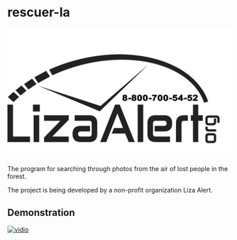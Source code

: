 # rescuer-la
![logo](docs/imgs/la-logo.jpg)

The program for searching through photos from the air of lost people in the forest. 

The project is being developed by a non-profit organization Liza Alert.

## Demonstration

[![vidio](http://img.youtube.com/vi/9pVtPM4bzww/0.jpg)](http://www.youtube.com/watch?v=9pVtPM4bzww)
